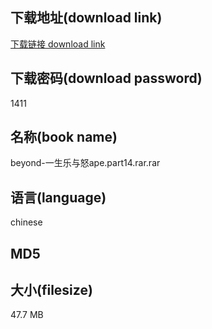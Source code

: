 ## 下载地址(download link)
[下载链接 download link](https://tutu365.netlify.app/?s=beyond-%E4%B8%80%E7%94%9F%E4%B9%90%E4%B8%8E%E6%80%92ape.part14.rar)

## 下载密码(download password)
1411

## 名称(book name)
beyond-一生乐与怒ape.part14.rar.rar

## 语言(language)
chinese

## MD5


## 大小(filesize)
47.7 MB
